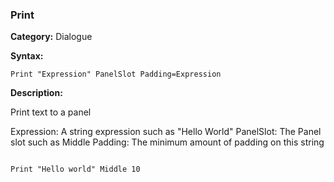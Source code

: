 ### Print

**Category:**
Dialogue

**Syntax:**

```scorpionengine
Print "Expression" PanelSlot Padding=Expression
```

**Description:**

Print text to a panel

Expression: A string expression such as "Hello World"
PanelSlot: The Panel slot such as Middle
Padding: The minimum amount of padding on this string

```scorpionengine

Print "Hello world" Middle 10

```

